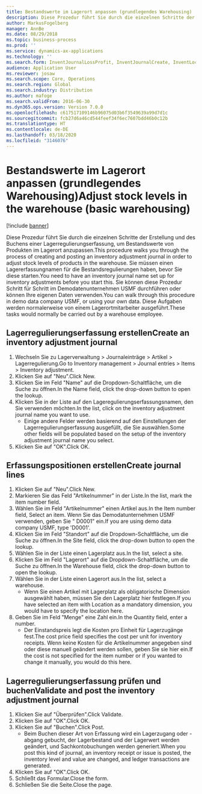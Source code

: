 ```yaml
---
title: Bestandswerte im Lagerort anpassen (grundlegendes Warehousing)
description: Diese Prozedur führt Sie durch die einzelnen Schritte der Erstellung und des Buchens einer Lagerregulierungserfassung, um Bestandswerte von Produkten im Lagerort anzupassen.
author: MarkusFogelberg
manager: AnnBe
ms.date: 08/29/2018
ms.topic: business-process
ms.prod: ''
ms.service: dynamics-ax-applications
ms.technology: ''
ms.search.form: InventJournalLossProfit, InventJournalCreate, InventLocationIdLookup
audience: Application User
ms.reviewer: josaw
ms.search.scope: Core, Operations
ms.search.region: Global
ms.search.industry: Distribution
ms.author: mafoge
ms.search.validFrom: 2016-06-30
ms.dyn365.ops.version: Version 7.0.0
ms.openlocfilehash: c617517109146b96075d03b6f3549639a99d7d1c
ms.sourcegitcommit: fcb27d6a46cd544feef34f6ec7607bdd46b0c12b
ms.translationtype: HT
ms.contentlocale: de-DE
ms.lasthandoff: 03/18/2020
ms.locfileid: "3146076"
---
```

# <a name="adjust-stock-levels-in-the-warehouse-basic-warehousing"></a><span data-ttu-id="1f4df-103">Bestandswerte im Lagerort anpassen (grundlegendes Warehousing)</span><span class="sxs-lookup"><span data-stu-id="1f4df-103">Adjust stock levels in the warehouse (basic warehousing)</span></span>

[!include [banner](../../includes/banner.md)]

<span data-ttu-id="1f4df-104">Diese Prozedur führt Sie durch die einzelnen Schritte der Erstellung und des Buchens einer Lagerregulierungserfassung, um Bestandswerte von Produkten im Lagerort anzupassen.</span><span class="sxs-lookup"><span data-stu-id="1f4df-104">This procedure walks you through the process of creating and posting an inventory adjustment journal in order to adjust stock levels of products in the warehouse.</span></span> <span data-ttu-id="1f4df-105">Sie müssen einen Lagererfassungnamen für die Bestandsregulierungen haben, bevor Sie diese starten.</span><span class="sxs-lookup"><span data-stu-id="1f4df-105">You need to have an inventory journal name set up for inventory adjustments before you start this.</span></span> <span data-ttu-id="1f4df-106">Sie können diese Prozedur Schritt für Schritt im Demodatenunternehmen USMF durchführen oder können Ihre eigenen Daten verwenden.</span><span class="sxs-lookup"><span data-stu-id="1f4df-106">You can walk through this procedure in demo data company USMF, or using your own data.</span></span> <span data-ttu-id="1f4df-107">Diese Aufgaben werden normalerweise von einem Lagerortmitarbeiter ausgeführt.</span><span class="sxs-lookup"><span data-stu-id="1f4df-107">These tasks would normally be carried out by a warehouse employee.</span></span>


## <a name="create-an-inventory-adjustment-journal"></a><span data-ttu-id="1f4df-108">Lagerregulierungserfassung erstellen</span><span class="sxs-lookup"><span data-stu-id="1f4df-108">Create an inventory adjustment journal</span></span>
1. <span data-ttu-id="1f4df-109">Wechseln Sie zu Lagerverwaltung > Journaleinträge > Artikel > Lagerregulierung.</span><span class="sxs-lookup"><span data-stu-id="1f4df-109">Go to Inventory management > Journal entries > Items > Inventory adjustment.</span></span>
2. <span data-ttu-id="1f4df-110">Klicken Sie auf "Neu".</span><span class="sxs-lookup"><span data-stu-id="1f4df-110">Click New.</span></span>
3. <span data-ttu-id="1f4df-111">Klicken Sie im Feld "Name" auf die Dropdown-Schaltfläche, um die Suche zu öffnen.</span><span class="sxs-lookup"><span data-stu-id="1f4df-111">In the Name field, click the drop-down button to open the lookup.</span></span>
4. <span data-ttu-id="1f4df-112">Klicken Sie in der Liste auf den Lageregulierungserfassungsnamen, den Sie verwenden möchten.</span><span class="sxs-lookup"><span data-stu-id="1f4df-112">In the list, click on the inventory adjustment journal name you want to use.</span></span>
    * <span data-ttu-id="1f4df-113">Einige andere Felder werden basierend auf den Einstellungen der Lagerregulierungserfassung ausgefüllt, die Sie auswählen.</span><span class="sxs-lookup"><span data-stu-id="1f4df-113">Some other fields will be populated based on the setup of the inventory adjustment journal name you select.</span></span>  
5. <span data-ttu-id="1f4df-114">Klicken Sie auf "OK".</span><span class="sxs-lookup"><span data-stu-id="1f4df-114">Click OK.</span></span>

## <a name="create-journal-lines"></a><span data-ttu-id="1f4df-115">Erfassungspositionen erstellen</span><span class="sxs-lookup"><span data-stu-id="1f4df-115">Create journal lines</span></span>
1. <span data-ttu-id="1f4df-116">Klicken Sie auf "Neu".</span><span class="sxs-lookup"><span data-stu-id="1f4df-116">Click New.</span></span>
2. <span data-ttu-id="1f4df-117">Markieren Sie das Feld "Artikelnummer" in der Liste.</span><span class="sxs-lookup"><span data-stu-id="1f4df-117">In the list, mark the item number field.</span></span>
3. <span data-ttu-id="1f4df-118">Wählen Sie im Feld "Artikelnummer" einen Artikel aus.</span><span class="sxs-lookup"><span data-stu-id="1f4df-118">In the Item number field, Select an item.</span></span> <span data-ttu-id="1f4df-119">Wenn Sie das Demodatunternehmen USMF verwenden, geben Sie " D0001" ein.</span><span class="sxs-lookup"><span data-stu-id="1f4df-119">If you are using demo data company USMF, type 'D0001'.</span></span>
4. <span data-ttu-id="1f4df-120">Klicken Sie im Feld "Standort" auf die Dropdown-Schaltfläche, um die Suche zu öffnen.</span><span class="sxs-lookup"><span data-stu-id="1f4df-120">In the Site field, click the drop-down button to open the lookup.</span></span>
5. <span data-ttu-id="1f4df-121">Wählen Sie in der Liste einen Lagerplatz aus.</span><span class="sxs-lookup"><span data-stu-id="1f4df-121">In the list, select a site.</span></span>
6. <span data-ttu-id="1f4df-122">Klicken Sie im Feld "Lagerort" auf die Dropdown-Schaltfläche, um die Suche zu öffnen.</span><span class="sxs-lookup"><span data-stu-id="1f4df-122">In the Warehouse field, click the drop-down button to open the lookup.</span></span>
7. <span data-ttu-id="1f4df-123">Wählen Sie in der Liste einen Lagerort aus.</span><span class="sxs-lookup"><span data-stu-id="1f4df-123">In the list, select a warehouse.</span></span>
    * <span data-ttu-id="1f4df-124">Wenn Sie einen Artikel mit Lagerplatz als obligatorische Dimension ausgewählt haben, müssen Sie den Lagerplatz hier festlegen.</span><span class="sxs-lookup"><span data-stu-id="1f4df-124">If you have selected an item with Location as a mandatory dimension, you would have to specify the location here.</span></span>  
8. <span data-ttu-id="1f4df-125">Geben Sie im Feld "Menge" eine Zahl ein.</span><span class="sxs-lookup"><span data-stu-id="1f4df-125">In the Quantity field, enter a number.</span></span>
    * <span data-ttu-id="1f4df-126">Der Einstandspreis legt die Kosten pro Einheit für Lagerzugänge fest.</span><span class="sxs-lookup"><span data-stu-id="1f4df-126">The cost price field specifies the cost per unit for inventory receipts.</span></span> <span data-ttu-id="1f4df-127">Wenn keine Kosten für die Artikelnummer angegeben sind oder diese manuell geändert werden sollen, geben Sie sie hier ein.</span><span class="sxs-lookup"><span data-stu-id="1f4df-127">If the cost is not specified for the item number or if you wanted to change it manually, you would do this here.</span></span>  

## <a name="validate-and-post-the-inventory-adjustment-journal"></a><span data-ttu-id="1f4df-128">Lagerregulierungserfassung prüfen und buchen</span><span class="sxs-lookup"><span data-stu-id="1f4df-128">Validate and post the inventory adjustment journal</span></span>
1. <span data-ttu-id="1f4df-129">Klicken Sie auf "Überprüfen".</span><span class="sxs-lookup"><span data-stu-id="1f4df-129">Click Validate.</span></span>
2. <span data-ttu-id="1f4df-130">Klicken Sie auf "OK".</span><span class="sxs-lookup"><span data-stu-id="1f4df-130">Click OK.</span></span>
3. <span data-ttu-id="1f4df-131">Klicken Sie auf "Buchen".</span><span class="sxs-lookup"><span data-stu-id="1f4df-131">Click Post.</span></span>
    * <span data-ttu-id="1f4df-132">Beim Buchen dieser Art von Erfassung wird ein Lagerzugang oder -abgang gebucht, der Lagerbestand und der Lagerwert werden geändert, und Sachkontobuchungen werden generiert.</span><span class="sxs-lookup"><span data-stu-id="1f4df-132">When you post this kind of journal, an inventory receipt or issue is posted, the inventory level and value are changed, and ledger transactions are generated.</span></span>  
4. <span data-ttu-id="1f4df-133">Klicken Sie auf "OK".</span><span class="sxs-lookup"><span data-stu-id="1f4df-133">Click OK.</span></span>
5. <span data-ttu-id="1f4df-134">Schließt das Formular.</span><span class="sxs-lookup"><span data-stu-id="1f4df-134">Close the form.</span></span>
6. <span data-ttu-id="1f4df-135">Schließen Sie die Seite.</span><span class="sxs-lookup"><span data-stu-id="1f4df-135">Close the page.</span></span>

